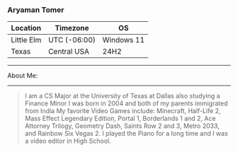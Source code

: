 ### Aryaman Tomer

| Location      | Timezone      | OS            |
| ------------- | ------------- | ------------- |
| Little Elm    | UTC (-06:00)  | Windows 11    |
| Texas         | Central USA   | 24H2          |
***
About Me:
***
>I am a CS Major at the University of Texas at Dallas also studying a Finance Minor
>I was born in 2004 and both of my parents immigrated from India
>My favorite Video Games include: Minecraft, Half-Life 2, Mass Effect Legendary Edition, Portal 1, Borderlands 1 and 2, Ace Attorney Trilogy, Geometry Dash, Saints Row 2 and 3, Metro 2033, and Rainbow Six Vegas 2.
>I played the Piano for a long time and I was a video editor in High School.
